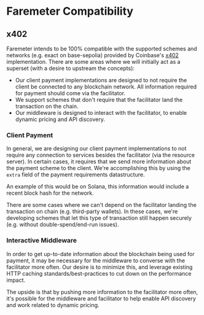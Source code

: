 # Faremeter Compatibility

## x402

Faremeter intends to be 100% compatible with the supported schemes and networks (e.g. exact on base-sepolia) provided by Coinbase's [x402](https://github.com/coinbase/x402) implementation. There are some areas where we will initially act as a superset (with a desire to upstream the concepts):

- Our client payment implementations are designed to not require the client be connected to any blockchain network. All information required for payment should come via the facilitator.
- We support schemes that don't require that the facilitator land the transaction on the chain.
- Our middleware is designed to interact with the facilitator, to enable dynamic pricing and API discovery.

### Client Payment

In general, we are designing our client payment implementations to not require any connection to services besides the facilitator (via the resource server). In certain cases, it requires that we send more information about the payment scheme to the client. We're accomplishing this by using the `extra` field of the payment requirements datastructure.

An example of this would be on Solana, this information would include a recent block hash for the network.

There are some cases where we can't depend on the facilitator landing the transaction on chain (e.g. third-party wallets). In these cases, we're developing schemes that let this type of transaction still happen securely (e.g. without double-spend/end-run issues).

### Interactive Middleware

In order to get up-to-date information about the blockchain being used for payment, it may be necessary for the middleware to converse with the facilitator more often. Our desire is to minimize this, and leverage existing HTTP caching standards/best-practices to cut down on the performance impact.

The upside is that by pushing more information to the facilitator more often, it's possible for the middleware and facilitator to help enable API discovery and work related to dynamic pricing.
